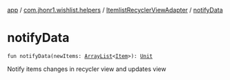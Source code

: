 [app](../../index.md) / [com.jhonr1.wishlist.helpers](../index.md) / [ItemlistRecyclerViewAdapter](index.md) / [notifyData](./notify-data.md)

# notifyData

`fun notifyData(newItems: `[`ArrayList`](https://kotlinlang.org/api/latest/jvm/stdlib/kotlin.collections/-array-list/index.html)`<`[`Item`](../-item/index.md)`>): `[`Unit`](https://kotlinlang.org/api/latest/jvm/stdlib/kotlin/-unit/index.html)

Notify items changes in recycler view and updates view

